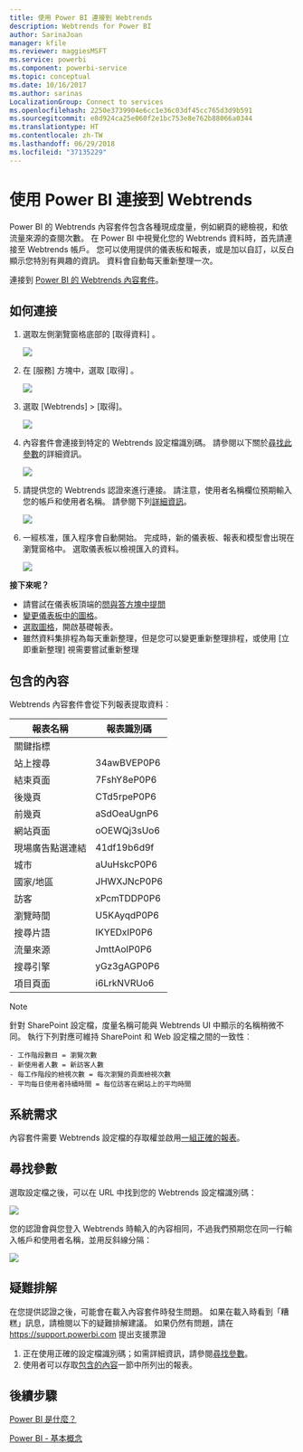 ```yaml
---
title: 使用 Power BI 連接到 Webtrends
description: Webtrends for Power BI
author: SarinaJoan
manager: kfile
ms.reviewer: maggiesMSFT
ms.service: powerbi
ms.component: powerbi-service
ms.topic: conceptual
ms.date: 10/16/2017
ms.author: sarinas
LocalizationGroup: Connect to services
ms.openlocfilehash: 2250e3739904e6cc1e36c03df45cc765d3d9b591
ms.sourcegitcommit: e8d924ca25e060f2e1bc753e8e762b88066a0344
ms.translationtype: HT
ms.contentlocale: zh-TW
ms.lasthandoff: 06/29/2018
ms.locfileid: "37135229"
---
```

# <a name="connect-to-webtrends-with-power-bi"></a>使用 Power BI 連接到 Webtrends
Power BI 的 Webtrends 內容套件包含各種現成度量，例如網頁的總檢視，和依流量來源的查閱次數。 在 Power BI 中視覺化您的 Webtrends 資料時，首先請連接至 Webtrends 帳戶。 您可以使用提供的儀表板和報表，或是加以自訂，以反白顯示您特別有興趣的資訊。  資料會自動每天重新整理一次。

連接到 [Power BI 的 Webtrends 內容套件](https://app.powerbi.com/getdata/services/webtrends)。

## <a name="how-to-connect"></a>如何連接
1. 選取左側瀏覽窗格底部的 [取得資料]  。
   
   ![](media/service-connect-to-webtrends/getdata3.png)
2. 在 [服務]  方塊中，選取 [取得] 。
   
   ![](media/service-connect-to-webtrends/services.png)
3. 選取 [Webtrends] \> [取得]。
   
   ![](media/service-connect-to-webtrends/webtrends.png)
4. 內容套件會連接到特定的 Webtrends 設定檔識別碼。 請參閱以下關於[尋找此參數](#FindingParams)的詳細資訊。
   
   ![](media/service-connect-to-webtrends/parameters.png)
5. 請提供您的 Webtrends 認證來進行連接。 請注意，使用者名稱欄位預期輸入您的帳戶和使用者名稱。 請參閱下列[詳細資訊](#FindingParams)。
   
   ![](media/service-connect-to-webtrends/creds.png)
6. 一經核准，匯入程序會自動開始。 完成時，新的儀表板、報表和模型會出現在瀏覽窗格中。 選取儀表板以檢視匯入的資料。
   
   ![](media/service-connect-to-webtrends/dashboard.png)

**接下來呢？**

* 請嘗試在儀表板頂端的[問與答方塊中提問](power-bi-q-and-a.md)
* [變更儀表板中的圖格](service-dashboard-edit-tile.md)。
* [選取圖格](service-dashboard-tiles.md)，開啟基礎報表。
* 雖然資料集排程為每天重新整理，但是您可以變更重新整理排程，或使用 [立即重新整理] 視需要嘗試重新整理

## <a name="whats-included"></a>包含的內容
<a name="Included"></a>

Webtrends 內容套件會從下列報表提取資料︰  

| 報表名稱 | 報表識別碼 |
| --- | --- |
| 關鍵指標 | |
| 站上搜尋 |34awBVEP0P6 |
| 結束頁面 |7FshY8eP0P6 |
| 後幾頁 |CTd5rpeP0P6 |
| 前幾頁 |aSdOeaUgnP6 |
| 網站頁面 |oOEWQj3sUo6 |
| 現場廣告點選連結 |41df19b6d9f |
| 城市 |aUuHskcP0P6 |
| 國家/地區 |JHWXJNcP0P6 |
| 訪客 |xPcmTDDP0P6 |
| 瀏覽時間 |U5KAyqdP0P6 |
| 搜尋片語 |IKYEDxIP0P6 |
| 流量來源 |JmttAoIP0P6 |
| 搜尋引擎 |yGz3gAGP0P6 |
| 項目頁面 |i6LrkNVRUo6 |

>[!NOTE]
>針對 SharePoint 設定檔，度量名稱可能與 Webtrends UI 中顯示的名稱稍微不同。 執行下列對應可維持 SharePoint 和 Web 設定檔之間的一致性︰   

    - 工作階段數目 = 瀏覽次數  
    - 新使用者人數 = 新訪客人數  
    - 每工作階段的檢視次數 = 每次瀏覽的頁面檢視次數  
    - 平均每日使用者持續時間 = 每位訪客在網站上的平均時間  

## <a name="system-requirements"></a>系統需求
內容套件需要 Webtrends 設定檔的存取權並啟用[一組正確的報表](#Included)。

<a name="FindingParams"></a>

## <a name="finding-parameters"></a>尋找參數
選取設定檔之後，可以在 URL 中找到您的 Webtrends 設定檔識別碼：

![](media/service-connect-to-webtrends/webtrendsparameters.png)

您的認證會與您登入 Webtrends 時輸入的內容相同，不過我們預期您在同一行輸入帳戶和使用者名稱，並用反斜線分隔：

![](media/service-connect-to-webtrends/webtrendscreds.png)

## <a name="troubleshooting"></a>疑難排解
在您提供認證之後，可能會在載入內容套件時發生問題。 如果在載入時看到「糟糕」訊息，請檢閱以下的疑難排解建議。 如果仍然有問題，請在 https://support.powerbi.com 提出支援票證

1. 正在使用正確的設定檔識別碼；如需詳細資訊，請參閱[尋找參數](#FindingParams)。
2. 使用者可以存取[包含的內容](#Included)一節中所列出的報表。

## <a name="next-steps"></a>後續步驟
[Power BI 是什麼？](power-bi-overview.md)

[Power BI - 基本概念](service-basic-concepts.md)

